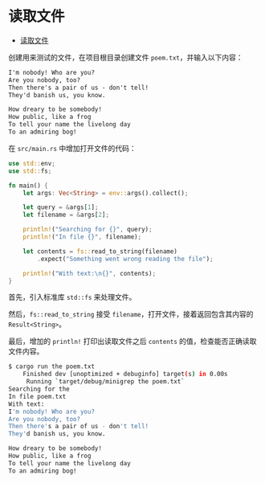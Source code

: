 # 读取文件

- [读取文件](#读取文件)

创建用来测试的文件，在项目根目录创建文件 `poem.txt`，并输入以下内容：

```txt
I'm nobody! Who are you?
Are you nobody, too?
Then there's a pair of us - don't tell!
They'd banish us, you know.

How dreary to be somebody!
How public, like a frog
To tell your name the livelong day
To an admiring bog!
```

在 `src/main.rs` 中增加打开文件的代码：

```rust
use std::env;
use std::fs;

fn main() {
    let args: Vec<String> = env::args().collect();

    let query = &args[1];
    let filename = &args[2];

    println!("Searching for {}", query);
    println!("In file {}", filename);

    let contents = fs::read_to_string(filename)
        .expect("Something went wrong reading the file");

    println!("With text:\n{}", contents);
}
```

首先，引入标准库 `std::fs` 来处理文件。

然后，`fs::read_to_string` 接受 `filename`，打开文件，接着返回包含其内容的 `Result<String>`。

最后，增加的 `println!` 打印出读取文件之后 `contents` 的值，检查能否正确读取文件内容。

```bash
$ cargo run the poem.txt
    Finished dev [unoptimized + debuginfo] target(s) in 0.00s
     Running `target/debug/minigrep the poem.txt`
Searching for the
In file poem.txt
With text:
I'm nobody! Who are you?
Are you nobody, too?
Then there's a pair of us - don't tell!
They'd banish us, you know.

How dreary to be somebody!
How public, like a frog
To tell your name the livelong day
To an admiring bog!
```
